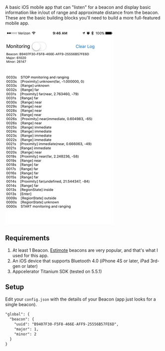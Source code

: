 A basic iOS mobile app that can "listen" for a beacon and display basic information like in/out of range and approximate distance from the beacon.  These are the basic building blocks you'll need to build a more full-featured mobile app.

![screenshot](doc/screenshot.jpg)

## Requirements

1. At least 1 Beacon. [Estimote](http://estimote.com) beacons are very popular, and that's what I used for this app.
2. An iOS device that supports Bluetooth 4.0 (iPhone 4S or later, iPad 3rd-gen or later)
3. Appcelerator Titanium SDK (tested on 5.5.1)

## Setup

Edit your `config.json` with the details of your Beacon (app just looks for a single beacon).

```
"global": {
  "beacon": {
    "uuid": "B9407F30-F5F8-466E-AFF9-25556B57FE6D",
    "major": 1,
    "minor": 2  
  }
}
```
